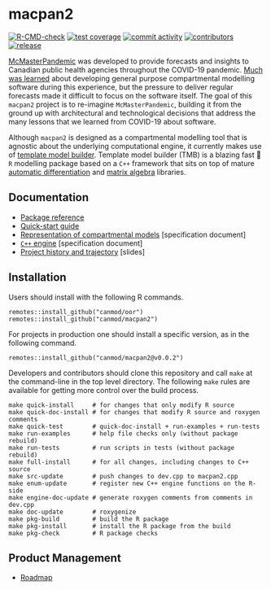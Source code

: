 # macpan2

<!-- badges: start -->
[![R-CMD-check](https://github.com/canmod/macpan2/actions/workflows/R-CMD-check.yaml/badge.svg)](https://github.com/canmod/macpan2/actions/workflows/R-CMD-check.yaml)
[![test coverage](https://byob.yarr.is/canmod/macpan2/coverage)](https://github.com/canmod/macpan2/actions/workflows/test-coverage.yaml)
[![commit activity](https://img.shields.io/github/commit-activity/m/canmod/macpan2)](https://github.com/canmod/macpan2/commits)
[![contributors](https://img.shields.io/github/contributors/canmod/macpan2)](https://github.com/canmod/macpan2/graphs/contributors)
[![release](https://img.shields.io/github/v/release/canmod/macpan2?include_prereleases)](https://github.com/canmod/macpan2/releases/latest)

[McMasterPandemic](https://github.com/mac-theobio/McMasterPandemic) was developed to provide forecasts and insights to Canadian public health agencies throughout the COVID-19 pandemic. [Much was learned](https://canmod.github.io/macpan-book/index.html#vision-and-direction) about developing general purpose compartmental modelling software during this experience, but the pressure to deliver regular forecasts made it difficult to focus on the software itself. The goal of this `macpan2` project is to re-imagine `McMasterPandemic`, building it from the ground up with architectural and technological decisions that address the many lessons that we learned from COVID-19 about software.

Although `macpan2` is designed as a compartmental modelling tool that is agnostic about the underlying computational engine, it currently makes use of [template model builder](https://github.com/kaskr/adcomp). Template model builder (TMB) is a blazing fast :rocket: `R` modelling package based on a `C++` framework that sits on top of mature [automatic differentiation](https://cppad.readthedocs.io/en/latest/user_guide.html) and [matrix algebra](http://eigen.tuxfamily.org/index.php?title=Main_Page) libraries.

## Documentation

* [Package reference](https://canmod.github.io/macpan2)
* [Quick-start guide](https://canmod.github.io/macpan2/articles/quickstart)
* [Representation of compartmental models](https://canmod.github.io/macpan2/articles/model_definitions) [specification document]
* [`C++` engine](https://canmod.github.io/macpan2/articles/cpp_side) [specification document]
* [Project history and trajectory](https://canmod.net/misc/macpan2_presentation) [slides]

## Installation

Users should install with the following R commands.

```
remotes::install_github("canmod/oor")
remotes::install_github("canmod/macpan2")
```

For projects in production one should install a specific version, as in the following command.
```
remotes::install_github("canmod/macpan2@v0.0.2")
```

Developers and contributors should clone this repository and call `make` at the command-line in the top level directory. The following `make` rules are available for getting more control over the build process.

```
make quick-install     # for changes that only modify R source
make quick-doc-install # for changes that modify R source and roxygen comments
make quick-test        # quick-doc-install + run-examples + run-tests
make run-examples      # help file checks only (without package rebuild)
make run-tests         # run scripts in tests (without package rebuild)
make full-install      # for all changes, including changes to C++ source
make src-update        # push changes to dev.cpp to macpan2.cpp
make enum-update       # register new C++ engine functions on the R-side
make engine-doc-update # generate roxygen comments from comments in dev.cpp
make doc-update        # roxygenize
make pkg-build         # build the R package
make pkg-install       # install the R package from the build
make pkg-check         # R package checks
```

## Product Management

* [Roadmap](https://github.com/orgs/canmod/projects/2)
